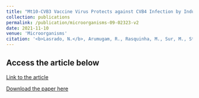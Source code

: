 ```yaml
---
title: "Mt10-CVB3 Vaccine Virus Protects against CVB4 Infection by Inducing Cross-Reactive, Antigen-Specific Immune Responses"
collection: publications
permalink: /publication/microorganisms-09-02323-v2
date: 2021-11-10
venue: 'Microorganisms'
citation: '<b>Lasrado, N.</b>, Arumugam, R., Rasquinha, M., Sur, M., Steffen, D., Reddy, J., 2021. Mt10-CVB3 Vaccine Virus Protects against CVB4 Infection by Inducing Cross-Reactive, Antigen-Specific Immune Responses. Microorganisms, 2021; 9(11):2323.'
--- 
```


Access the article below
----
[Link to the article](https://www.mdpi.com/2076-2607/9/11/2323)

[Download the paper here](http://ninaadlasrado.github.io/files/microorganisms-09-02323-v2.pdf)
